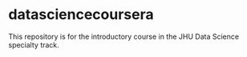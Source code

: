 datasciencecoursera
===================
This repository is for the introductory course in the JHU Data Science specialty track.
